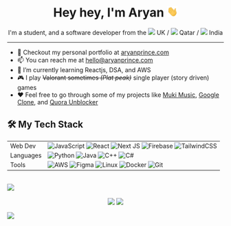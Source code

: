 <h1 align="center"> Hey hey, I'm Aryan <img src="https://raw.githubusercontent.com/aryanprince/aryanprince/main/assets/wave.gif" height="25px" width="25px"> </h1>

<!-- ABOUT ME -->
<p align="center"> I'm a student, and a software developer from the <img src="https://cdn-icons-png.flaticon.com/512/299/299688.png" width="13"/> UK / <img src="https://cdn-icons-png.flaticon.com/512/299/299922.png" width="13"/> Qatar / <img src="https://cdn-icons-png.flaticon.com/512/299/299702.png" width="13"/> India </p>

<hr>

- 🔭 Checkout my personal portfolio at [aryanprince.com](https://aryanprince.com)
- 📫 You can reach me at [hello@aryanprince.com](mailto:hello@aryanprince.com)
- 🌱 I’m currently learning Reactjs, DSA, and AWS
- 🎮 I play ~~Valorant sometimes _(Plat peak)_~~ single player (story driven) games
- ❤️ Feel free to go through some of my projects like [Muki Music](https://github.com/aryanprince/muki-music), [Google Clone](https://github.com/aryanprince/clone-google), and [Quora Unblocker](https://github.com/aryanprince/quora-unblocker)

<!-- TECH STACK LOGOS -->
## 🛠️ My Tech Stack 

|           |             |
|-----------|-------------|
| Web Dev   | ![JavaScript](https://img.shields.io/badge/javascript-000000.svg?style=for-the-badge&logo=javascript&logoColor=fcdc00) ![React](https://img.shields.io/badge/react-000000.svg?style=for-the-badge&logo=react&logoColor=61dafb) ![Next JS](https://img.shields.io/badge/Next.js-black?style=for-the-badge&logo=next.js&logoColor=white) ![Firebase](https://img.shields.io/badge/firebase-000000.svg?style=for-the-badge&logo=firebase) ![TailwindCSS](https://img.shields.io/badge/tailwind%20css-000000.svg?style=for-the-badge&logo=tailwind-css&logoColor=38b2ac) |
| Languages | ![Python](https://img.shields.io/badge/python-000000?style=for-the-badge&logo=python&logoColor=f2c83f) ![Java](https://img.shields.io/badge/java-000000.svg?style=for-the-badge&logo=java&logoColor=ed8b00) ![C++](https://img.shields.io/badge/c++-000000.svg?style=for-the-badge&logo=c%2B%2B&logoColor=005494) ![C#](https://img.shields.io/badge/c%23-000000.svg?style=for-the-badge&logo=c-sharp&logoColor=239120) |
| Tools     | ![AWS](https://img.shields.io/badge/AWS-000000.svg?style=for-the-badge&logo=amazon-aws&logoColor=ff9900) ![Figma](https://img.shields.io/badge/figma-000000.svg?style=for-the-badge&logo=figma&logoColor=f26c5d) ![Linux](https://img.shields.io/badge/Linux-000000?style=for-the-badge&logo=linux&logoColor=ecb900) ![Docker](https://img.shields.io/badge/docker-000000.svg?style=for-the-badge&logo=docker&logoColor=0db7ed) ![Git](https://img.shields.io/badge/git-000000.svg?style=for-the-badge&logo=git&logoColor=f05033)  |

<!-- OLD TECH STACK LOGOS 
## 🛠️ My Tech Stack 
<div>
  <a href="https://www.javascript.com/"><img src="https://cdn.jsdelivr.net/gh/devicons/devicon/icons/javascript/javascript-original.svg" title="JavaScript" alt="JavaScript" width="40" height="40"/></a>&nbsp;
  <a href="https://www.typescriptlang.org/"><img src="https://cdn.jsdelivr.net/gh/devicons/devicon/icons/typescript/typescript-original.svg" title="TypeScript" alt="TypeScript" width="40" height="40"/></a>&nbsp;
  <a href="https://reactjs.org/"><img src="https://cdn.jsdelivr.net/gh/devicons/devicon/icons/react/react-original.svg" title="React.js" alt="React.js" width="40" height="40"/></a>&nbsp;
  <a href="https://nextjs.org/"><img src="https://cdn.jsdelivr.net/gh/devicons/devicon/icons/nextjs/nextjs-original.svg" title="Next.js" alt="Next.js" width="40" height="40"/></a>&nbsp;
  <a href="https://firebase.google.com/"><img src="https://cdn.jsdelivr.net/gh/devicons/devicon/icons/firebase/firebase-plain.svg" title="Firebase" alt="Firebase" width="40" height="40"/></a>&nbsp;
  <a href="https://tailwindcss.com/"><img src="https://cdn.jsdelivr.net/gh/devicons/devicon/icons/tailwindcss/tailwindcss-plain.svg" title="Tailwind CSS" alt="Tailwind CSS" width="40" height="40"/></a>&nbsp;
  <a href="https://getbootstrap.com/"><img src="https://cdn.jsdelivr.net/gh/devicons/devicon/icons/bootstrap/bootstrap-original.svg" title="Bootstrap CSS" alt="Bootstrap CSS" width="40" height="40"/></a>&nbsp;
  &nbsp;&nbsp;&nbsp;&nbsp;&nbsp;&nbsp;&nbsp;&nbsp;
  <a href="https://www.python.org/"><img src="https://cdn.jsdelivr.net/gh/devicons/devicon/icons/python/python-original.svg" title="Python" alt="Python" width="40" height="40"/></a>&nbsp;
  <a href="https://www.java.com/"><img src="https://cdn.jsdelivr.net/gh/devicons/devicon/icons/java/java-original.svg" title="Java" alt="Java" width="40" height="40"/></a>&nbsp;
  <a href="https://cplusplus.com/"><img src="https://cdn.jsdelivr.net/gh/devicons/devicon/icons/cplusplus/cplusplus-original.svg" title="C++" alt="C++" width="40" height="40"/></a>&nbsp;
  <a href="https://learn.microsoft.com/en-us/dotnet/csharp/"><img src="https://cdn.jsdelivr.net/gh/devicons/devicon/icons/csharp/csharp-original.svg" title="C#" alt="C#" width="40" height="40"/></a>&nbsp;
  &nbsp;&nbsp;&nbsp;&nbsp;&nbsp;&nbsp;&nbsp;&nbsp;
  <a href="https://aws.amazon.com/"><img src="https://cdn.jsdelivr.net/gh/devicons/devicon/icons/amazonwebservices/amazonwebservices-original.svg" title="Amazon AWS" alt="Amazon AWS" width="40" height="40"/></a>&nbsp;
  <a href="https://ubuntu.com/"><img src="https://cdn.jsdelivr.net/gh/devicons/devicon/icons/linux/linux-original.svg" title="Linux" alt="Linux" width="40" height="40"/></a>&nbsp;
  <a href="https://www.docker.com/"><img src="https://cdn.jsdelivr.net/gh/devicons/devicon/icons/docker/docker-plain.svg" title="Docker" alt="Docker" width="40" height="40"/></a>&nbsp;
  <a href="https://git-scm.com/"><img src="https://cdn.jsdelivr.net/gh/devicons/devicon/icons/git/git-original.svg" title="Git" alt="Git" width="40" height="40"/></a>&nbsp;
</div>
-->

<!-- GITHUB STATS -->
<br>

<div>
<img src="https://activity-graph.herokuapp.com/graph?username=aryanprince&theme=material-palenight&bg_color=00000000&point=00000000&hide_border=true&custom_title=Keep+Exploring,+Learning+and+Contributing+away...&area=true">
</div>
<p align="center">
  <a href="#"><img src="https://github-readme-stats.vercel.app/api?username=aryanprince&count_private=true&&show_icons=true&theme=material-palenight" width="400"></a> 
  <a href="#"><img src="https://github-readme-streak-stats.herokuapp.com/?user=aryanprince&count_private=true&show_icons=true&theme=material-palenight" width="400"></a>
</p>

<!-- PREV GITHUB STATS
| <a href="https://github.com/aryanprince"><img align="center" src="https://github-readme-stats.vercel.app/api?username=aryanprince&hide=issues&count_private=true&show_icons=true&theme=material-palenight&hide_border=true" alt="Aryan's github stats" /></a> | <a href="https://github.com/aryanprince"><img align="center" src="https://github-readme-stats.vercel.app/api/top-langs/?username=aryanprince&layout=compact&theme=material-palenight&hide_border=true" /></a> |
| ------------- | ------------- |
 -->

<!-- PROFILE VIEWS BADGE -->
![](https://komarev.com/ghpvc/?username=aryanprince&color=b888da&style=for-the-badge)
